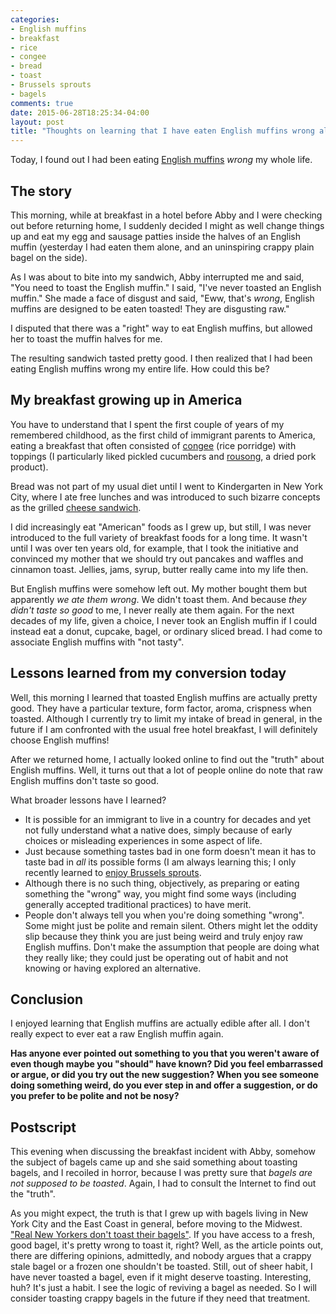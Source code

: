 ```yaml
---
categories:
- English muffins
- breakfast
- rice
- congee
- bread
- toast
- Brussels sprouts
- bagels
comments: true
date: 2015-06-28T18:25:34-04:00
layout: post
title: "Thoughts on learning that I have eaten English muffins wrong all my life"
---
```


Today, I found out I had been eating
[English muffins](https://en.wikipedia.org/wiki/English_muffin)
*wrong* my whole life.

<!--more-->

## The story

This morning, while at breakfast in a hotel before Abby and I were
checking out before returning home, I suddenly decided I might as well
change things up and eat my egg and sausage patties inside the halves
of an English muffin (yesterday I had eaten them alone, and an
uninspiring crappy plain bagel on the side).

As I was about to bite into my sandwich, Abby interrupted me and said,
"You need to toast the English muffin." I said, "I've never toasted an
English muffin." She made a face of disgust and said, "Eww, that's
*wrong*, English muffins are designed to be eaten toasted! They are
disgusting raw."

I disputed that there was a "right" way to eat English muffins, but
allowed her to toast the muffin halves for me.

The resulting sandwich tasted pretty good. I then realized that I had
been eating English muffins wrong my entire life. How could this be?

## My breakfast growing up in America

You have to understand that I spent the first couple of years of my
remembered childhood, as the first child of immigrant parents to
America, eating a breakfast that often consisted of
[congee](https://en.wikipedia.org/wiki/Congee) (rice porridge) with
toppings (I particularly liked pickled cucumbers and
[rousong](https://en.wikipedia.org/wiki/Rousong), a dried pork product).

Bread was not part of my usual diet until I went to Kindergarten in
New York City, where I ate free lunches and was introduced to such
bizarre concepts as the grilled
[cheese sandwich](https://en.wikipedia.org/wiki/Cheese_sandwich).

I did increasingly eat "American" foods as I grew up, but still, I was
never introduced to the full variety of breakfast foods for a long
time. It wasn't until I was over ten years old, for example, that I
took the initiative and convinced my mother that we should try out
pancakes and waffles and cinnamon toast. Jellies, jams, syrup, butter
really came into my life then.

But English muffins were somehow left out. My mother bought them but
apparently *we ate them wrong*. We didn't toast them. And because *they
didn't taste so good* to me, I never really ate them again. For the
next decades of my life, given a choice, I never took an English
muffin if I could instead eat a donut, cupcake, bagel, or ordinary
sliced bread. I had come to associate English muffins with "not
tasty".

## Lessons learned from my conversion today

Well, this morning I learned that toasted English muffins are actually
pretty good. They have a particular texture, form factor, aroma,
crispness when toasted. Although I currently try to limit my intake of
bread in general, in the future if I am confronted with the usual free
hotel breakfast, I will definitely choose English muffins!

After we returned home, I actually looked online to find out the
"truth" about English muffins. Well, it turns out that a lot of people
online do note that raw English muffins don't taste so good.

What broader lessons have I learned?

- It is possible for an immigrant to live in a country for decades and
  yet not fully understand what a native does, simply because of early
  choices or misleading experiences in some aspect of life.
- Just because something tastes bad in one form doesn't mean it has to
  taste bad in *all* its possible forms (I am always learning this; I only
  recently learned to [enjoy Brussels sprouts](/blog/2014/03/21/time-to-taste-the-world-thoughts-on-expanding-my-food-tastes-as-an-adult).
- Although there is no such thing, objectively, as preparing or eating
  something the "wrong" way, you might find some ways (including
  generally accepted traditional practices) to have merit.
- People don't always tell you when you're doing something
  "wrong". Some might just be polite and remain silent. Others might
  let the oddity slip because they think you are just being weird and
  truly enjoy raw English muffins. Don't make the assumption that
  people are doing what they really like; they could just be operating
  out of habit and not knowing or having explored an alternative.

## Conclusion

I enjoyed learning that English muffins are actually edible after
all. I don't really expect to ever eat a raw English muffin again.

**Has anyone ever pointed out something to you that you weren't aware
  of even though maybe you "should" have known? Did you feel
  embarrassed or argue, or did you try out the new suggestion? When
  you see someone doing something weird, do you ever step in and offer
  a suggestion, or do you prefer to be polite and not be nosy?**

## Postscript

This evening when discussing the breakfast incident with Abby, somehow
the subject of bagels came up and she said something about toasting
bagels, and I recoiled in horror, because I was pretty sure that
*bagels are not supposed to be toasted*. Again, I had to consult the
Internet to find out the "truth".

As you might expect, the truth is that I grew up with bagels living in
New York City and the East Coast in general, before moving to the
Midwest. ["Real New Yorkers don't toast their bagels"](http://www.thedailymeal.com/real-new-yorkers-dont-toast-their-bagels).
If you have access to a fresh, good bagel, it's pretty wrong to toast
it, right? Well, as the article points out, there are differing
opinions, admittedly, and nobody argues that a crappy stale bagel or a
frozen one shouldn't be toasted. Still, out of sheer habit, I have
never toasted a bagel, even if it might deserve toasting. Interesting,
huh? It's just a habit. I see the logic of reviving a bagel as
needed. So I will consider toasting crappy bagels in the future if
they need that treatment.
